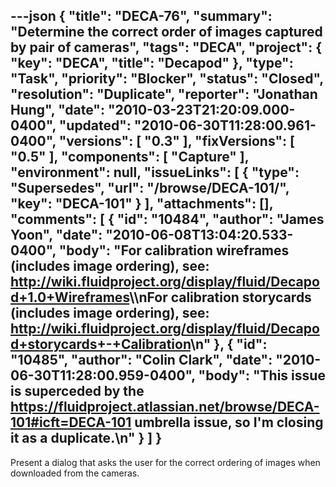 ---json
{
  "title": "DECA-76",
  "summary": "Determine the correct order of images captured by pair of cameras",
  "tags": "DECA",
  "project": {
    "key": "DECA",
    "title": "Decapod"
  },
  "type": "Task",
  "priority": "Blocker",
  "status": "Closed",
  "resolution": "Duplicate",
  "reporter": "Jonathan Hung",
  "date": "2010-03-23T21:20:09.000-0400",
  "updated": "2010-06-30T11:28:00.961-0400",
  "versions": [
    "0.3"
  ],
  "fixVersions": [
    "0.5"
  ],
  "components": [
    "Capture"
  ],
  "environment": null,
  "issueLinks": [
    {
      "type": "Supersedes",
      "url": "/browse/DECA-101/",
      "key": "DECA-101"
    }
  ],
  "attachments": [],
  "comments": [
    {
      "id": "10484",
      "author": "James Yoon",
      "date": "2010-06-08T13:04:20.533-0400",
      "body": "For calibration wireframes (includes image ordering), see: <http://wiki.fluidproject.org/display/fluid/Decapod+1.0+Wireframes>\\\nFor calibration storycards (includes image ordering), see: <http://wiki.fluidproject.org/display/fluid/Decapod+storycards+-+Calibration>\n"
    },
    {
      "id": "10485",
      "author": "Colin Clark",
      "date": "2010-06-30T11:28:00.959-0400",
      "body": "This issue is superceded by the <https://fluidproject.atlassian.net/browse/DECA-101#icft=DECA-101> umbrella issue, so I'm closing it as a duplicate.\n"
    }
  ]
}
---
Present a dialog that asks the user for the correct ordering of images when downloaded from the cameras.

        